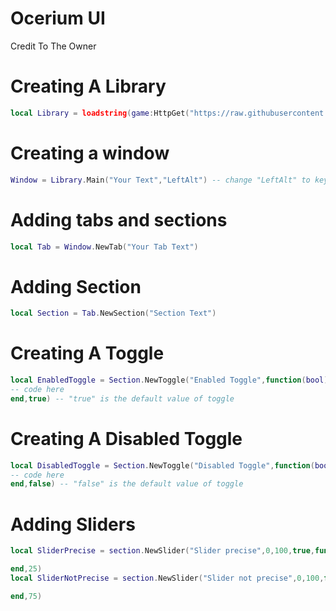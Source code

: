 # Ocerium UI
Credit To The Owner

# Creating A Library
```lua
local Library = loadstring(game:HttpGet("https://raw.githubusercontent.com/slf0Dev/Ocerium_Project/main/Library.lua"))()
```


# Creating a window
```lua
Window = Library.Main("Your Text","LeftAlt") -- change "LeftAlt" to key that you want will hide gui
```

# Adding tabs and sections
```lua
local Tab = Window.NewTab("Your Tab Text")
```

# Adding Section
```lua
local Section = Tab.NewSection("Section Text")
```

# Creating A Toggle
```lua
local EnabledToggle = Section.NewToggle("Enabled Toggle",function(bool)
-- code here
end,true) -- "true" is the default value of toggle
```

# Creating A Disabled Toggle
```lua
local DisabledToggle = Section.NewToggle("Disabled Toggle",function(bool)
-- code here
end,false) -- "false" is the default value of toggle
```

# Adding Sliders
```lua
local SliderPrecise = section.NewSlider("Slider precise",0,100,true,function(value)

end,25)
local SliderNotPrecise = section.NewSlider("Slider not precise",0,100,false,function(value)

end,75)
```
